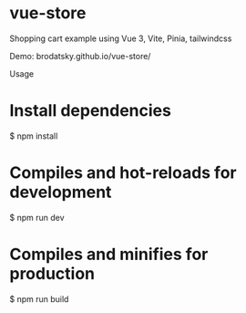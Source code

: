 # vue-store
Shopping cart example using Vue 3, Vite, Pinia, tailwindcss

Demo: brodatsky.github.io/vue-store/

Usage
# Install dependencies
$ npm install

# Compiles and hot-reloads for development
$ npm run dev

# Compiles and minifies for production
$ npm run build
